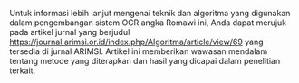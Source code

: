 Untuk informasi lebih lanjut mengenai teknik dan algoritma yang digunakan dalam pengembangan sistem OCR angka Romawi ini,
Anda dapat merujuk pada artikel jurnal yang berjudul https://journal.arimsi.or.id/index.php/Algoritma/article/view/69
yang tersedia di jurnal ARIMSI. Artikel ini memberikan wawasan mendalam tentang metode 
yang diterapkan dan hasil yang dicapai dalam penelitian terkait.
